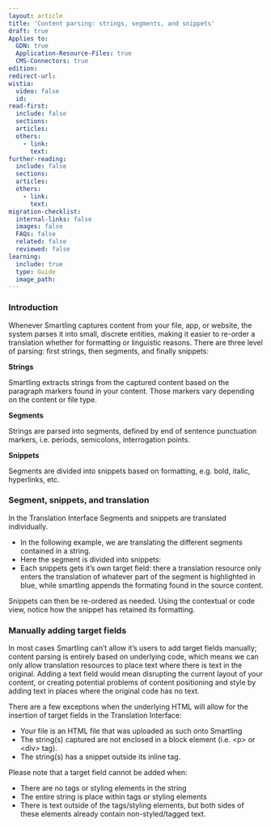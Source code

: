 ```yaml
---
layout: article
title: 'Content parsing: strings, segments, and snippets'
draft: true
Applies to:
  GDN: true
  Application-Resource-Files: true
  CMS-Connectors: true
edition:
redirect-url:
wistia:
  video: false
  id:
read-first:
  include: false
  sections:
  articles:
  others:
    - link:
      text:
further-reading:
  include: false
  sections:
  articles:
  others:
    - link:
      text:
migration-checklist:
  internal-links: false
  images: false
  FAQs: false
  related: false
  reviewed: false
learning:
  include: true
  type: Guide
  image_path: 
---
```



### Introduction

Whenever Smartling captures content from your file, app, or website, the system parses it into small, discrete entities, making it easier to re-order a translation whether for formatting or linguistic reasons. There are three level of parsing: first strings, then segments, and finally snippets:

**Strings**

Smartling extracts strings from the captured content based on the paragraph markers found in your content. Those markers vary depending on the content or file type.

**Segments**

Strings are parsed into segments, defined by end of sentence punctuation markers, i.e. periods, semicolons, interrogation points.

**Snippets**

Segments are divided into snippets based on formatting, e.g. bold, italic, hyperlinks, etc.

### Segment, snippets, and translation

In the Translation Interface Segments and snippets are translated individually.

* In the following example, we are translating the different segments contained in a string.
* Here the segment is divided into snippets:
* Each snippets gets it’s own target field: there a translation resource only enters the translation of whatever part of the segment is highlighted in blue, while smartling appends the formating found in the source content.


Snippets can then be re-ordered as needed. Using the contextual or code view, notice how the snippet has retained its formatting.

### Manually adding target fields

In most cases Smartling can’t allow it’s users to add target fields manually; content parsing is entirely based on underlying code, which means we can only allow translation resources to place text where there is text in the original. Adding a text field would mean disrupting the current layout of your content, or creating potential problems of content positioning and style by adding text in places where the original code has no text.

There are a few exceptions when the underlying HTML will allow for the insertion of target fields in the Translation Interface:

* Your file is an HTML file that was uploaded as such onto Smartling
* The string(s) captured are not enclosed in a block element (i.e. &lt;p&gt; or &lt;div&gt; tag).
* The string(s) has a snippet outside its inline tag.


Please note that a target field cannot be added when:

* There are no tags or styling elements in the string
* The entire string is place within tags or styling elements
* There is text outside of the tags/styling elements, but both sides of these elements already contain non-styled/tagged text.
